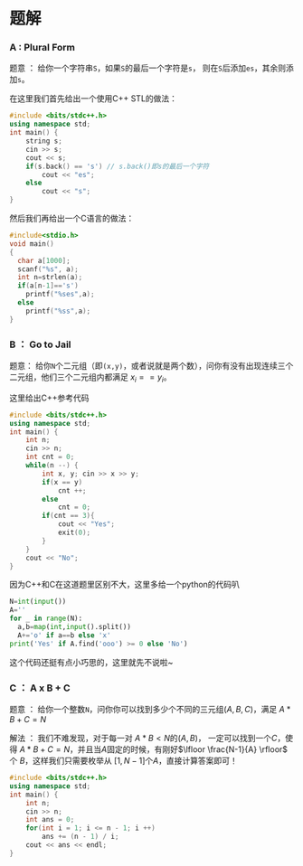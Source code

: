 # 题解

### A : Plural Form

题意 ： 给你一个字符串`S`，如果`S`的最后一个字符是`s`， 则在`S`后添加`es`，其余则添加`s`。

在这里我们首先给出一个使用C++ STL的做法：

```cpp
#include <bits/stdc++.h>
using namespace std;
int main() {
    string s;
    cin >> s;
    cout << s;
    if(s.back() == 's') // s.back()即s的最后一个字符
        cout << "es";
    else
        cout << "s";
}
```

然后我们再给出一个C语言的做法：

```cpp
#include<stdio.h>
void main()
{
  char a[1000];
  scanf("%s", a);
  int n=strlen(a);
  if(a[n-1]=='s')
    printf("%ses",a);
  else 
    printf("%ss",a);
}
```



### B ： Go to Jail

题意： 给你`N`个二元组（即`(x,y)`，或者说就是两个数），问你有没有出现连续三个二元组，他们三个二元组内都满足 $x_i == y_i$。

这里给出C++参考代码

```cpp
#include <bits/stdc++.h>
using namespace std;
int main() {
    int n;
    cin >> n;
    int cnt = 0;
    while(n --) {
        int x, y; cin >> x >> y;
        if(x == y)
            cnt ++;
        else
            cnt = 0;
        if(cnt == 3){
            cout << "Yes";
            exit(0);
        }
    }
    cout << "No";
}
```

因为C++和C在这道题里区别不大，这里多给一个python的代码叭

```python
N=int(input())
A=''
for _ in range(N):
  a,b=map(int,input().split())
  A+='o' if a==b else 'x'
print('Yes' if A.find('ooo') >= 0 else 'No')
```

这个代码还挺有点小巧思的，这里就先不说啦~

### C ： A x B + C

题意 ： 给你一个整数`N`，问你你可以找到多少个不同的三元组$(A, B, C)$，满足 $A * B + C = N$

解法 ： 我们不难发现，对于每一对 $A * B < N$的$(A,B)$， 一定可以找到一个$C$，使得 $A *B+C = N$，并且当$A$固定的时候，有刚好$\lfloor \frac{N-1}{A} \rfloor$ 个 $B$，这样我们只需要枚举从 $[1, N - 1]$个$A$，直接计算答案即可！

```cpp
#include <bits/stdc++.h>
using namespace std;
int main() {
    int n;
    cin >> n;
    int ans = 0;
    for(int i = 1; i <= n - 1; i ++)
        ans += (n - 1) / i;
    cout << ans << endl;
}
```












